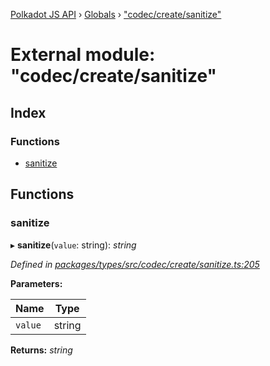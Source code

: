 [Polkadot JS API](../README.md) › [Globals](../globals.md) › ["codec/create/sanitize"](_codec_create_sanitize_.md)

# External module: "codec/create/sanitize"

## Index

### Functions

* [sanitize](_codec_create_sanitize_.md#sanitize)

## Functions

###  sanitize

▸ **sanitize**(`value`: string): *string*

*Defined in [packages/types/src/codec/create/sanitize.ts:205](https://github.com/polkadot-js/api/blob/3a1f284fa8/packages/types/src/codec/create/sanitize.ts#L205)*

**Parameters:**

Name | Type |
------ | ------ |
`value` | string |

**Returns:** *string*
